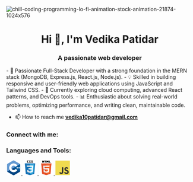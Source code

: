 ![chill-coding-programming-lo-fi-animation-stock-animation-21874-1024x576](https://user-images.githubusercontent.com/126901065/226181515-d5abe7e1-e600-4ab7-a485-f11bea8be1a5.jpg)


<h1 align="center">Hi 👋, I'm Vedika Patidar</h1>
<h3 align="center">A passionate web developer</h3>
- 🚀 Passionate Full-Stack Developer with a strong foundation in the MERN stack (MongoDB, Express.js, React.js, Node.js).
- 💡 Skilled in building responsive and user-friendly web applications using JavaScript and Tailwind CSS.
- 🌱 Currently exploring cloud computing, advanced React patterns, and DevOps tools.
- 📊 Enthusiastic about solving real-world problems, optimizing performance, and writing clean, maintainable code.

- 📫 How to reach me **vedika10patidar@gmail.com**

<h3 align="left">Connect with me:</h3>
<p align="left">
</p>

<h3 align="left">Languages and Tools:</h3>
<p align="left"> <a href="https://www.w3schools.com/cpp/" target="_blank" rel="noreferrer"> <img src="https://raw.githubusercontent.com/devicons/devicon/master/icons/cplusplus/cplusplus-original.svg" alt="cplusplus" width="40" height="40"/> </a> <a href="https://www.w3schools.com/css/" target="_blank" rel="noreferrer"> <img src="https://raw.githubusercontent.com/devicons/devicon/master/icons/css3/css3-original-wordmark.svg" alt="css3" width="40" height="40"/> </a> <a href="https://www.w3.org/html/" target="_blank" rel="noreferrer"> <img src="https://raw.githubusercontent.com/devicons/devicon/master/icons/html5/html5-original-wordmark.svg" alt="html5" width="40" height="40"/> </a> <a href="https://developer.mozilla.org/en-US/docs/Web/JavaScript" target="_blank" rel="noreferrer"> <img src="https://raw.githubusercontent.com/devicons/devicon/master/icons/javascript/javascript-original.svg" alt="javascript" width="40" height="40"/> </a></p>

